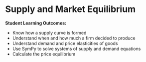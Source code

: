 # Supply and Market Equilibrium

**Student Learning Outcomes:**
* Know how a supply curve is formed
* Understand when and how much a firm decided to produce
* Understand demand and price elasticities of goods
* Use SymPy to solve systems of supply and demand equations
* Calculate the price equilibrium

